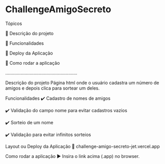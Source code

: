 # ChallengeAmigoSecreto

Tópicos

🔹 Descrição do projeto

🔹 Funcionalidades

🔹 Deploy da Aplicação

🔹 Como rodar a aplicação

........................................................

Descrição do projeto
Página html onde o usuário cadastra um número de amigos e depois clica para sortear um deles.


Funcionalidades
✔️ Cadastro de nomes de amigos

✔️ Validação do campo nome para evitar cadastros vazios

✔️ Sorteio de um nome

✔️ Validação para evitar infinitos sorteios


Layout ou Deploy da Aplicação 💨
challenge-amigo-secreto-jet.vercel.app


Como rodar a aplicação ▶️
Insira o link acima (.app) no browser.

